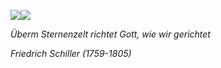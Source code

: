 <img align="center" src="https://github-readme-stats.vercel.app/api?username=PermisosDev&theme=tokyonight&count_private=true&show_icons=true&hide_title=true&hide=stars" /><img align="center" src="https://github-readme-stats.vercel.app/api/top-langs/?username=PermisosDev&theme=tokyonight&layout=compact"/>
<p><em>Überm Sternenzelt richtet Gott, wie wir gerichtet</em></p>

<p><em> Friedrich Schiller (1759-1805) </p> 

